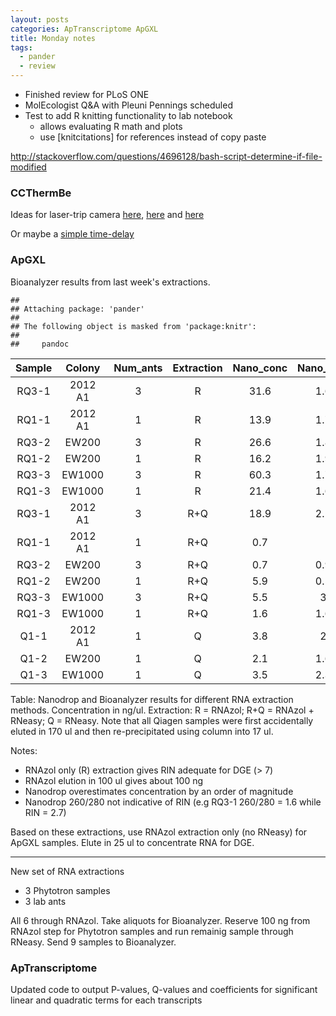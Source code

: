 ```yaml
---
layout: posts
categories: ApTranscriptome ApGXL
title: Monday notes
tags: 
  - pander
  - review
---
```


* Finished review for PLoS ONE
* MolEcologist Q&A with Pleuni Pennings scheduled
* Test to add R knitting functionality to lab notebook
   - allows evaluating R math and plots
   - use [knitcitations] for references instead of copy paste

http://stackoverflow.com/questions/4696128/bash-script-determine-if-file-modified

### CCThermBe

Ideas for laser-trip camera [here](http://yourduino.com/sunshop2/index.php?l=product_detail&p=47), [here](http://bildr.org/2012/11/photoresistor-arduino/) and [here](http://www.instructables.com/id/Arduino-Laser-System-Tripwire-Tutorial/)

Or maybe a [simple time-delay](http://timmsuess.com/projects/intervaluino/)

### ApGXL

Bioanalyzer results from last week's extractions. 


```
## 
## Attaching package: 'pander'
## 
## The following object is masked from 'package:knitr':
## 
##     pandoc
```



|  Sample  |  Colony  |  Num_ants  |  Extraction  |  Nano_conc  |  Nano_qual  |  Bio_conc  |  RIN  |
|:--------:|:--------:|:----------:|:------------:|:-----------:|:-----------:|:----------:|:-----:|
|  RQ3-1   | 2012 A1  |     3      |      R       |    31.6     |     1.6     |    0.1     |  2.7  |
|  RQ1-1   | 2012 A1  |     1      |      R       |    13.9     |     1.7     |    0.7     |  8.8  |
|  RQ3-2   |  EW200   |     3      |      R       |    26.6     |     1.8     |    1.9     |  7.5  |
|  RQ1-2   |  EW200   |     1      |      R       |    16.2     |     1.9     |    1.4     |  7.1  |
|  RQ3-3   |  EW1000  |     3      |      R       |    60.3     |     1.7     |    7.4     |  9.6  |
|  RQ1-3   |  EW1000  |     1      |      R       |    21.4     |     1.6     |    5.1     |  9.5  |
|  RQ3-1   | 2012 A1  |     3      |     R+Q      |    18.9     |     2.1     |    7.6     |  5.9  |
|  RQ1-1   | 2012 A1  |     1      |     R+Q      |     0.7     |             |            |       |
|  RQ3-2   |  EW200   |     3      |     R+Q      |     0.7     |     0.9     |            |       |
|  RQ1-2   |  EW200   |     1      |     R+Q      |     5.9     |     0.5     |            |       |
|  RQ3-3   |  EW1000  |     3      |     R+Q      |     5.5     |      3      |    5.7     |  9.7  |
|  RQ1-3   |  EW1000  |     1      |     R+Q      |     1.6     |     1.6     |            |       |
|   Q1-1   | 2012 A1  |     1      |      Q       |     3.8     |      2      |    1.7     |  7.7  |
|   Q1-2   |  EW200   |     1      |      Q       |     2.1     |     1.6     |            |       |
|   Q1-3   |  EW1000  |     1      |      Q       |     3.5     |     2.3     |            |       |

Table: Nanodrop and Bioanalyzer results for different RNA extraction methods. Concentration in ng/ul. Extraction: R = RNAzol; R+Q = RNAzol + RNeasy; Q = RNeasy. Note that all Qiagen samples were first accidentally eluted in 170 ul and then re-precipitated using column into 17 ul.


Notes:

* RNAzol only (R) extraction gives RIN adequate for DGE (> 7)
* RNAzol elution in 100 ul gives about 100 ng 
* Nanodrop overestimates concentration by an order of magnitude
* Nanodrop 260/280 not indicative of RIN (e.g RQ3-1 260/280 = 1.6 while RIN = 2.7)

Based on these extractions, use RNAzol extraction only (no RNeasy) for ApGXL samples. 
Elute in 25 ul to concentrate RNA for DGE.


--------------------------------------------------------------------------------------

New set of RNA extractions 

- 3 Phytotron samples
- 3 lab ants

All 6 through RNAzol. Take aliquots for Bioanalyzer. Reserve 100 ng from RNAzol step for Phytotron samples and run remainig sample through RNeasy. Send 9 samples to Bioanalyzer.

### ApTranscriptome

Updated code to output P-values, Q-values and coefficients for significant linear and quadratic terms for each transcripts
